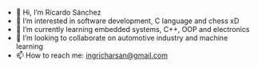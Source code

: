 - 👋 Hi, I’m Ricardo Sánchez
- 👀 I’m interested in software development, C language and chess xD
- 🌱 I’m currently learning embedded systems, C++, OOP and electronics
- 💞️ I’m looking to collaborate on automotive industry and machine learning
- 📫 How to reach me: ingricharsan@gmail.com

<!---
Ritchie91/Ritchie91 is a ✨ special ✨ repository because its `README.md` (this file) appears on your GitHub profile.
You can click the Preview link to take a look at your changes.
--->
